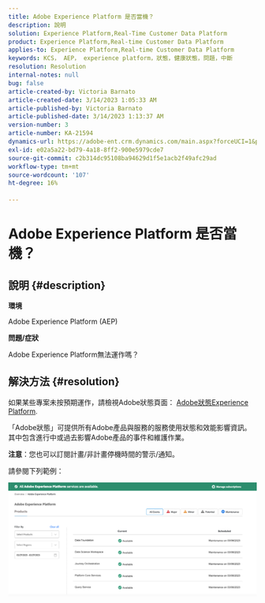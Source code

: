 ```yaml
---
title: Adobe Experience Platform 是否當機？
description: 說明
solution: Experience Platform,Real-Time Customer Data Platform
product: Experience Platform,Real-time Customer Data Platform
applies-to: Experience Platform,Real-time Customer Data Platform
keywords: KCS， AEP， experience platform，狀態，健康狀態，問題，中斷
resolution: Resolution
internal-notes: null
bug: false
article-created-by: Victoria Barnato
article-created-date: 3/14/2023 1:05:33 AM
article-published-by: Victoria Barnato
article-published-date: 3/14/2023 1:13:37 AM
version-number: 3
article-number: KA-21594
dynamics-url: https://adobe-ent.crm.dynamics.com/main.aspx?forceUCI=1&pagetype=entityrecord&etn=knowledgearticle&id=16201d51-04c2-ed11-83ff-6045bd006d92
exl-id: e02a5a22-bd79-4a18-8ff2-900e5979cde7
source-git-commit: c2b314dc95108ba94629d1f5e1acb2f49afc29ad
workflow-type: tm+mt
source-wordcount: '107'
ht-degree: 16%

---
```


# Adobe Experience Platform 是否當機？

## 說明 {#description}


<b>環境</b>

Adobe Experience Platform (AEP)

<b>問題/症狀</b>

Adobe Experience Platform無法運作嗎？


## 解決方法 {#resolution}


如果某些專案未按預期運作，請檢視Adobe狀態頁面： [Adobe狀態Experience Platform](https://status.adobe.com/cloud/experience_platform#/).

「Adobe狀態」可提供所有Adobe產品與服務的服務使用狀態和效能影響資訊。 其中包含進行中或過去影響Adobe產品的事件和維護作業。

<b>注意</b>：您也可以訂閱計畫/非計畫停機時間的警示/通知。

請參閱下列範例：

![](assets/dc4ebf6a-94b6-ed11-83fe-6045bd006a22.png)
